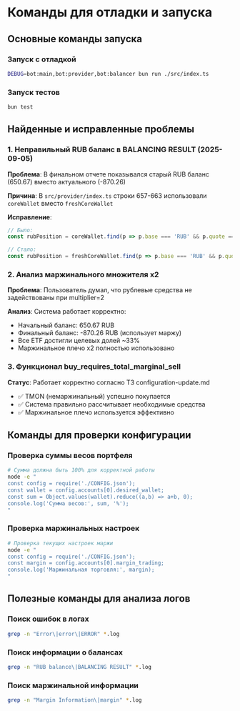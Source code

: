 # Команды для отладки и запуска

## Основные команды запуска

### Запуск с отладкой
```bash
DEBUG=bot:main,bot:provider,bot:balancer bun run ./src/index.ts
```

### Запуск тестов
```bash
bun test
```

## Найденные и исправленные проблемы

### 1. Неправильный RUB баланс в BALANCING RESULT (2025-09-05)

**Проблема**: В финальном отчете показывался старый RUB баланс (650.67) вместо актуального (-870.26)

**Причина**: В `src/provider/index.ts` строки 657-663 использовали `coreWallet` вместо `freshCoreWallet`

**Исправление**:
```typescript
// Было:
const rubPosition = coreWallet.find(p => p.base === 'RUB' && p.quote === 'RUB');

// Стало:
const rubPosition = freshCoreWallet.find(p => p.base === 'RUB' && p.quote === 'RUB');
```

### 2. Анализ маржинального множителя x2

**Проблема**: Пользователь думал, что рублевые средства не задействованы при multiplier=2

**Анализ**: Система работает корректно:
- Начальный баланс: 650.67 RUB
- Финальный баланс: -870.26 RUB (использует маржу)
- Все ETF достигли целевых долей ~33%
- Маржинальное плечо x2 полностью использовано

### 3. Функционал buy_requires_total_marginal_sell

**Статус**: Работает корректно согласно ТЗ configuration-update.md
- ✅ TMON (немаржинальный) успешно покупается
- ✅ Система правильно рассчитывает необходимые средства
- ✅ Маржинальное плечо используется эффективно

## Команды для проверки конфигурации

### Проверка суммы весов портфеля
```bash
# Сумма должна быть 100% для корректной работы
node -e "
const config = require('./CONFIG.json');
const wallet = config.accounts[0].desired_wallet;
const sum = Object.values(wallet).reduce((a,b) => a+b, 0);
console.log('Сумма весов:', sum, '%');
"
```

### Проверка маржинальных настроек
```bash
# Проверка текущих настроек маржи
node -e "
const config = require('./CONFIG.json');
const margin = config.accounts[0].margin_trading;
console.log('Маржинальная торговля:', margin);
"
```

## Полезные команды для анализа логов

### Поиск ошибок в логах
```bash
grep -n "Error\|error\|ERROR" *.log
```

### Поиск информации о балансах
```bash
grep -n "RUB balance\|BALANCING RESULT" *.log
```

### Поиск маржинальной информации
```bash
grep -n "Margin Information\|margin" *.log
```
